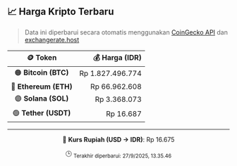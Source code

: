 

<!-- HARGA_KRIPTO -->
## 📈 Harga Kripto Terbaru

> Data ini diperbarui secara otomatis menggunakan [CoinGecko API](https://www.coingecko.com/) dan [exchangerate.host](https://exchangerate.host/)

<div align="center">

| 🪙 Token | 💰 Harga (IDR) |
|:------:|---------------:|
| 🟠 **Bitcoin (BTC)**   | Rp 1.827.496.774 |
| 🔵 **Ethereum (ETH)**  | Rp 66.962.608 |
| 🟣 **Solana (SOL)**    | Rp 3.368.073 |
| 🟢 **Tether (USDT)**   | Rp 16.687 |

---

💱 **Kurs Rupiah (USD → IDR)**: Rp 16.675

🕒 <sub>Terakhir diperbarui: 27/9/2025, 13.35.46</sub>

</div>
<!-- /HARGA_KRIPTO -->